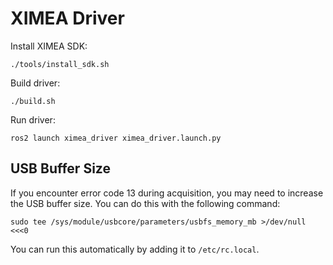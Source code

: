 # XIMEA Driver

Install XIMEA SDK:
```
./tools/install_sdk.sh
```

Build driver:
```
./build.sh
```

Run driver:
```
ros2 launch ximea_driver ximea_driver.launch.py
```

## USB Buffer Size

If you encounter error code 13 during acquisition, you may need to increase
the USB buffer size. You can do this with the following command:
```
sudo tee /sys/module/usbcore/parameters/usbfs_memory_mb >/dev/null <<<0
```

You can run this automatically by adding it to `/etc/rc.local`.
